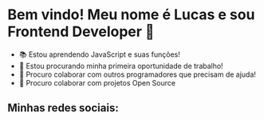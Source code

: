 <h1>Bem vindo! Meu nome é Lucas e sou Frontend Developer 👋</h1>
<ul>
  <li>📚 Estou aprendendo JavaScript e suas funções!</li>
  <li>👷 Estou procurando minha primeira oportunidade de trabalho!</li>
  <li>👯 Procuro colaborar com outros programadores que precisam de ajuda!</li>
  <li>🔨 Procuro colaborar com projetos Open Source</li>
 </ul>
 <h2>Minhas redes sociais:</h2>
 
